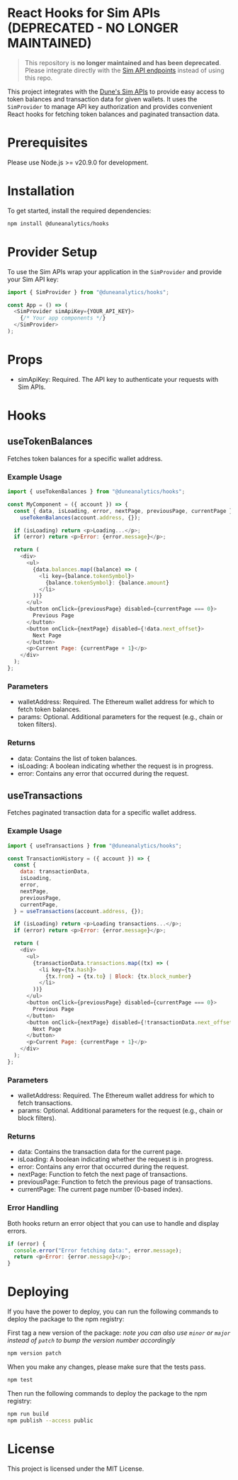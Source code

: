 # React Hooks for Sim APIs (DEPRECATED - NO LONGER MAINTAINED)

> This repository is **no longer maintained and has been deprecated**. Please integrate directly with the [Sim API endpoints](https://docs.sim.dune.com/) instead of using this repo.

This project integrates with the [Dune's Sim APIs](https://sim.dune.com/) to provide easy access to token balances and transaction data for given wallets. It uses the `SimProvider` to manage API key authorization and provides convenient React hooks for fetching token balances and paginated transaction data.

# Prerequisites

Please use Node.js >= v20.9.0 for development.

# Installation

To get started, install the required dependencies:

```bash
npm install @duneanalytics/hooks
```

# Provider Setup

To use the Sim APIs wrap your application in the `SimProvider` and provide your Sim API key:

```javascript
import { SimProvider } from "@duneanalytics/hooks";

const App = () => (
  <SimProvider simApiKey={YOUR_API_KEY}>
    {/* Your app components */}
  </SimProvider>
);
```

# Props

- simApiKey: Required. The API key to authenticate your requests with Sim APIs.

# Hooks

## useTokenBalances

Fetches token balances for a specific wallet address.

### Example Usage

```javascript
import { useTokenBalances } from "@duneanalytics/hooks";

const MyComponent = ({ account }) => {
  const { data, isLoading, error, nextPage, previousPage, currentPage } =
    useTokenBalances(account.address, {});

  if (isLoading) return <p>Loading...</p>;
  if (error) return <p>Error: {error.message}</p>;

  return (
    <div>
      <ul>
        {data.balances.map((balance) => (
          <li key={balance.tokenSymbol}>
            {balance.tokenSymbol}: {balance.amount}
          </li>
        ))}
      </ul>
      <button onClick={previousPage} disabled={currentPage === 0}>
        Previous Page
      </button>
      <button onClick={nextPage} disabled={!data.next_offset}>
        Next Page
      </button>
      <p>Current Page: {currentPage + 1}</p>
    </div>
  );
};
```

### Parameters

- walletAddress: Required. The Ethereum wallet address for which to fetch token balances.
- params: Optional. Additional parameters for the request (e.g., chain or token filters).

### Returns

- data: Contains the list of token balances.
- isLoading: A boolean indicating whether the request is in progress.
- error: Contains any error that occurred during the request.

## useTransactions

Fetches paginated transaction data for a specific wallet address.

### Example Usage

```javascript
import { useTransactions } from "@duneanalytics/hooks";

const TransactionHistory = ({ account }) => {
  const {
    data: transactionData,
    isLoading,
    error,
    nextPage,
    previousPage,
    currentPage,
  } = useTransactions(account.address, {});

  if (isLoading) return <p>Loading transactions...</p>;
  if (error) return <p>Error: {error.message}</p>;

  return (
    <div>
      <ul>
        {transactionData.transactions.map((tx) => (
          <li key={tx.hash}>
            {tx.from} → {tx.to} | Block: {tx.block_number}
          </li>
        ))}
      </ul>
      <button onClick={previousPage} disabled={currentPage === 0}>
        Previous Page
      </button>
      <button onClick={nextPage} disabled={!transactionData.next_offset}>
        Next Page
      </button>
      <p>Current Page: {currentPage + 1}</p>
    </div>
  );
};
```

### Parameters

- walletAddress: Required. The Ethereum wallet address for which to fetch transactions.
- params: Optional. Additional parameters for the request (e.g., chain or block filters).

### Returns

- data: Contains the transaction data for the current page.
- isLoading: A boolean indicating whether the request is in progress.
- error: Contains any error that occurred during the request.
- nextPage: Function to fetch the next page of transactions.
- previousPage: Function to fetch the previous page of transactions.
- currentPage: The current page number (0-based index).

### Error Handling

Both hooks return an error object that you can use to handle and display errors.

```javascript
if (error) {
  console.error("Error fetching data:", error.message);
  return <p>Error: {error.message}</p>;
}
```

# Deploying

If you have the power to deploy, you can run the following commands to deploy the package to the npm registry:

First tag a new version of the package:
_note you can also use `minor` or `major` instead of `patch` to bump the version number accordingly_

```bash
npm version patch
```

When you make any changes, please make sure that the tests pass.

```bash
npm test
```

Then run the following commands to deploy the package to the npm registry:

```bash
npm run build
npm publish --access public
```

# License

This project is licensed under the MIT License.
